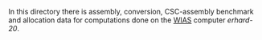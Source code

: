 In this directory there is assembly, conversion, CSC-assembly benchmark and allocation data for computations done on the [WIAS](https://www.wias-berlin.de/) computer *erhard-20*. 

